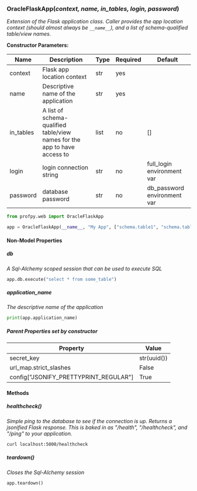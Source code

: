 ### OracleFlaskApp(*context, name, in_tables, login, password*)
<i>Extension of the Flask application class. Caller provides the app location context (should almost always be ```__name__```), 
and a list of schema-qualified table/view names.</i>

<b>Constructor Parameters:</b>

| Name         | Description                                             | Type | Required | Default |
|--------------|---------------------------------------------------------|------|----------| ------- |
| context | Flask app location context | str | yes | |
| name | Descriptive name of the application | str | yes ||
| in_tables | A list of schema-qualified table/view names for the app to have access to | list | no | [] |
| login    | login connection string | str  | no      | full_login environment var |
| password | database password       | str  | no      | db_password environment var|


```python
from profpy.web import OracleFlaskApp

app = OracleFlaskApp(__name__, "My App", ["schema.table1", "schema.table2"], "login", "password")
```

#### Non-Model Properties
##### db
<i>A Sql-Alchemy scoped session that can be used to execute SQL</i>
```python
app.db.execute("select * from some_table")
```

##### application_name
<i>The descriptive name of the application</i>
```python
print(app.application_name)
```

##### Parent Properties set by constructor
| Property | Value |
|----------|-------|
|secret_key|str(uuid())|
|url_map.strict_slashes | False|
|config["JSONIFY_PRETTYPRINT_REGULAR"]|True|


#### Methods
##### healthcheck()
<i>Simple ping to the database to see if the connection is up. Returns a jsonified Flask response. This is baked in 
as "/health", "/healthcheck", and "/ping" to your application. 
</i>
```bash
curl localhost:5000/healthcheck
```

##### teardown()
<i>Closes the Sql-Alchemy session</i>
```python
app.teardown()
```